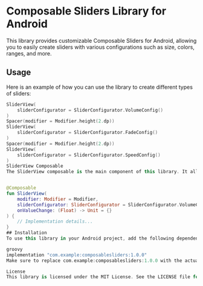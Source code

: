 # Composable Sliders Library for Android

This library provides customizable Composable Sliders for Android, allowing you to easily create sliders with various configurations such as size, colors, ranges, and more.

## Usage

Here is an example of how you can use the library to create different types of sliders:

```kotlin
SliderView(
    sliderConfigurator = SliderConfigurator.VolumeConfig()
)
Spacer(modifier = Modifier.height(2.dp))
SliderView(
    sliderConfigurator = SliderConfigurator.FadeConfig()
)
Spacer(modifier = Modifier.height(2.dp))
SliderView(
    sliderConfigurator = SliderConfigurator.SpeedConfig()
)
SliderView Composable
The SliderView composable is the main component of this library. It allows you to create a slider with a specific configuration. Here's how you can use it:


@Composable
fun SliderView(
    modifier: Modifier = Modifier,
    sliderConfigurator: SliderConfigurator = SliderConfigurator.VolumeConfig(),
    onValueChange: (Float) -> Unit = {}
) {
    // Implementation details...
}
## Installation
To use this library in your Android project, add the following dependency to your build.gradle file:

groovy
implementation "com.example:composablesliders:1.0.0"
Make sure to replace com.example:composablesliders:1.0.0 with the actual dependency string for your library.

License
This library is licensed under the MIT License. See the LICENSE file for details.

